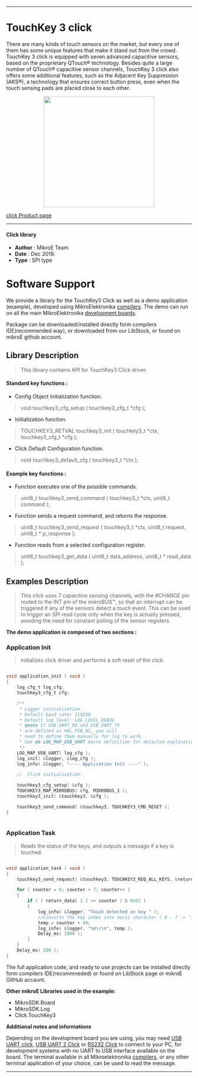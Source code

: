 
---
# TouchKey 3 click

There are many kinds of touch sensors on the market, but every one of them has some unique features that make it stand out from the crowd. TouchKey 3 click is equipped with seven advanced capacitive sensors, based on the proprietary QTouch® technology. Besides quite a large number of QTouch® capacitive sensor channels, TouchKey 3 click also offers some additional features, such as the Adjacent Key Suppression (AKS®), a technology that ensures correct button press, even when the touch sensing pads are placed close to each other.

<p align="center">
  <img src="https://download.mikroe.com/images/click_for_ide/touchkey3_click.png" height=300px>
</p>


[click Product page](https://www.mikroe.com/touchkey-3-click)

---


#### Click library 

- **Author**        : MikroE Team
- **Date**          : Dec 2019.
- **Type**          : SPI type


# Software Support

We provide a library for the TouchKey3 Click 
as well as a demo application (example), developed using MikroElektronika 
[compilers](https://shop.mikroe.com/compilers). 
The demo can run on all the main MikroElektronika [development boards](https://shop.mikroe.com/development-boards).

Package can be downloaded/installed directly form compilers IDE(recommended way), or downloaded from our LibStock, or found on mikroE github account. 

## Library Description

> This library contains API for TouchKey3 Click driver.

#### Standard key functions :

- Config Object Initialization function.
> void touchkey3_cfg_setup ( touchkey3_cfg_t *cfg ); 
 
- Initialization function.
> TOUCHKEY3_RETVAL touchkey3_init ( touchkey3_t *ctx, touchkey3_cfg_t *cfg );

- Click Default Configuration function.
> void touchkey3_default_cfg ( touchkey3_t *ctx );


#### Example key functions :

- Function executes one of the possible commands.
> uint8_t touchkey3_send_command ( touchkey3_t *ctx, uint8_t command );
 
- Function sends a request command, and returns the response.
> uint8_t touchkey3_send_request ( touchkey3_t *ctx, uint8_t request, uint8_t * p_response );

- Function reads from a selected configuration register.
> uint8_t touchkey3_get_data ( uint8_t data_address, uint8_t * read_data );

## Examples Description

> This click uses 7 capacitive sensing channels, with the #CHANGE pin routed to the INT pin of the mikroBUS™, so that an interrupt can be triggered if any of the sensors detect a touch event. This can be used to trigger an SPI read cycle only when the key is actually pressed, avoiding the need for constant polling of the sensor registers.

**The demo application is composed of two sections :**

### Application Init 

> Initializes click driver and performs a soft reset of the click.

```c

void application_init ( void )
{
    log_cfg_t log_cfg;
    touchkey3_cfg_t cfg;

    /** 
     * Logger initialization.
     * Default baud rate: 115200
     * Default log level: LOG_LEVEL_DEBUG
     * @note If USB_UART_RX and USB_UART_TX 
     * are defined as HAL_PIN_NC, you will 
     * need to define them manually for log to work. 
     * See @b LOG_MAP_USB_UART macro definition for detailed explanation.
     */
    LOG_MAP_USB_UART( log_cfg );
    log_init( &logger, &log_cfg );
    log_info( &logger, "---- Application Init ----" );

    //  Click initialization.

    touchkey3_cfg_setup( &cfg );
    TOUCHKEY3_MAP_MIKROBUS( cfg, MIKROBUS_1 );
    touchkey3_init( &touchkey3, &cfg );

    touchkey3_send_command( &touchkey3, TOUCHKEY3_CMD_RESET );
}
  
```

### Application Task

> Reads the status of the keys, and outputs a message if a key is touched.

```c

void application_task ( void )
{ 
    touchkey3_send_request( &touchkey3, TOUCHKEY3_REQ_ALL_KEYS, &return_data );

    for ( counter = 0; counter < 7; counter++ )
    {
        if ( ( return_data[ 1 ] >> counter ) & 0x01 )
        {
            log_info( &logger, "Touch detected on key " );
            //Converts the key index into ascii character ( 0 - 7 -> '1' - '7')
            temp = counter + 49;
            log_info( &logger, "%d\r\n", temp );
            Delay_ms( 1000 );
        }
    }
    Delay_ms( 200 );
} 

```

The full application code, and ready to use projects can be  installed directly form compilers IDE(recommneded) or found on LibStock page or mikroE GitHub accaunt.

**Other mikroE Libraries used in the example:** 

- MikroSDK.Board
- MikroSDK.Log
- Click.TouchKey3

**Additional notes and informations**

Depending on the development board you are using, you may need 
[USB UART click](https://shop.mikroe.com/usb-uart-click), 
[USB UART 2 Click](https://shop.mikroe.com/usb-uart-2-click) or 
[RS232 Click](https://shop.mikroe.com/rs232-click) to connect to your PC, for 
development systems with no UART to USB interface available on the board. The 
terminal available in all Mikroelektronika 
[compilers](https://shop.mikroe.com/compilers), or any other terminal application 
of your choice, can be used to read the message.



---
